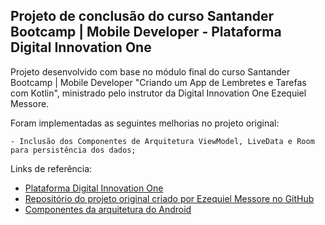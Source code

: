 <h2>Projeto de conclusão do curso <b>Santander Bootcamp | Mobile Developer</b> - Plataforma Digital Innovation One</h2>

Projeto desenvolvido com base no módulo final do curso Santander Bootcamp | Mobile Developer "Criando um App de Lembretes e Tarefas com Kotlin", ministrado pelo instrutor da Digital Innovation One Ezequiel Messore.

Foram implementadas as seguintes melhorias no projeto original:

```
- Inclusão dos Componentes de Arquitetura ViewModel, LiveData e Room para persistência dos dados;
```

Links de referência:

* [Plataforma Digital Innovation One](https://digitalinnovation.one/)
* [Repositório do projeto original criado por Ezequiel Messore no GitHub](https://github.com/EzequielMessore/To-Do-List)
* [Componentes da arquitetura do Android](https://developer.android.com/topic/libraries/architecture?hl=pt-br)